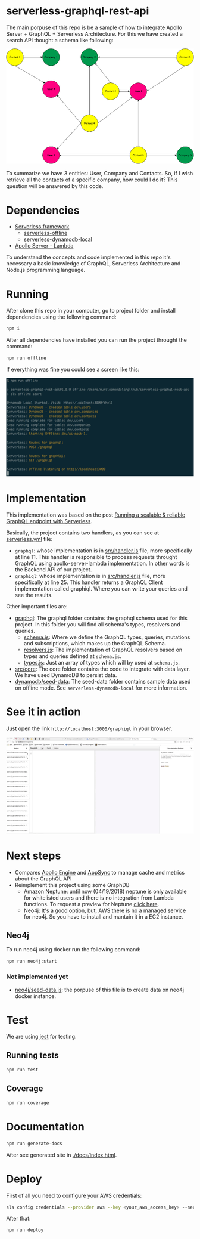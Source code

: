 serverless-graphql-rest-api
===========================

The main porpuse of this repo is be a sample of how to integrate Apollo Server + GraphQL + Serverless Architecture. For this we have created a search API thought a schema like following:

![Model](./docs/images/model.png)

To summarize we have 3 entities: User, Company and Contacts. So, if I wish retrieve all the contacts of a specific company, how could I do it? This question will be answered by this code.

# Dependencies

* [Serverless framework](https://serverless.com)
  * [serverless-offline](https://github.com/dherault/serverless-offline) 
  * [serverless-dynamodb-local](https://github.com/99xt/serverless-dynamodb-local) 
* [Apollo Server - Lambda](https://www.apollographql.com/docs/apollo-server/servers/lambda.html)

To understand the concepts and code implemented in this repo it's necessary a basic knowledge of GraphQL, Serverless Architecture and Node.js programming language.

# Running

After clone this repo in your computer, go to project folder and install dependencies using the following command:

```bash
npm i
```

After all dependencies have installed you can run the project throught the command:

```bash
npm run offline
```

If everything was fine you could see a screen like this:

![Running Offline](./docs/images/running_offline.png)

# Implementation

This implementation was based on the post [Running a scalable & reliable GraphQL endpoint with Serverless](https://serverless.com/blog/running-scalable-reliable-graphql-endpoint-with-serverless/).

Basically, the project contains two handlers, as you can see at [serverless.yml](./serverless.yml) file:

* `graphql`: whose implementation is in [src/handler.js](./src/handler.js) file, more specifically at line 11. This handler is responsible to process requests throught GraphQL using apollo-server-lambda implementation. In other words is the Backend API of our project.
* `graphiql`: whose implementation is in [src/handler.js](./src/handler.js) file, more specifically at line 25. This handler returns a GraphQL Client implementation called graphiql. Where you can write your queries and see the results.

Other important files are:

* [graphql](./src/graphql/): The graphql folder contains the graphql schema used for this project. In this folder you will find all schema's types, resolvers and queries. 
  * [schema.js](./src/graphql/schema.js): Where we define the GraphQL types, queries, mutations and subscriptions, which makes up the GraphQL Schema.
  * [resolvers.js](./src/graphql/resolvers.js): The implementation of GraphQL resolvers based on types and queries defined at `schema.js`.
  * [types.js](./src/graphql/types.js): Just an array of types which will by used at `schema.js`.
* [src/core](./src/core/): The core folder contains the code to integrate with data layer. We have used DynamoDB to persist data.
* [dynamodb/seed-data](./dynamodb/seed-data/): The seed-data folder contains sample data used on offline mode. See `serverless-dynamodb-local` for more information.

# See it in action

Just open the link `http://localhost:3000/graphiql` in your browser.

![In action](./docs/images/in_action.gif)

# Next steps

* Compares [Apollo Engine](https://www.apollographql.com/docs/engine/setup-lambda.html) and [AppSync](https://hackernoon.com/running-a-scalable-reliable-graphql-endpoint-with-serverless-24c3bb5acb43) to manage cache and metrics about the GraphQL API
* Reimplement this project using some GraphDB
  * Amazon Neptune: until now (04/19/2018) neptune is only available for whitelisted users and there is no integration from Lambda functions. To request a preview for Neptune [click here](https://pages.awscloud.com/NeptunePreview.html).
  * Neo4j: It's a good option, but, AWS there is no a managed service for neo4j. So you have to install and mantain it in a EC2 instance.

## Neo4j

To run neo4j using docker run the following command:

```bash
npm run neo4j:start
```

### Not implemented yet

* [neo4j/seed-data.js](./neo4j/seed-data.js): the porpuse of this file is to create data on neo4j docker instance.

# Test

We are using [jest](https://facebook.github.io/jest/docs/en/getting-started.html) for testing.

## Running tests

```bash
npm run test
```

## Coverage

```bash
npm run coverage
```

# Documentation

```bash
npm run generate-docs
```

After see generated site in [./docs/index.html](./docs/index.html).

# Deploy

First of all you need to configure your AWS credentials:

```bash
sls config credentials --provider aws --key <your_aws_access_key> --secret <your_aws_secret_key>
```

After that:

```bash
npm run deploy
```
